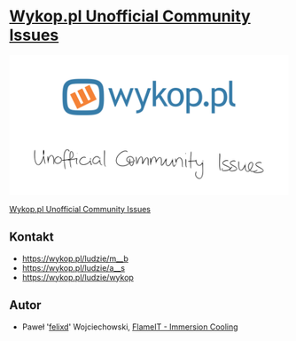 # [Wykop.pl Unofficial Community Issues](https://github.com/Wykop-pl/Issues/issues)

<a href="https://github.com/Wykop-pl/Issues/issues">![Wykop.pl](https://github.com/Wykop-pl/statics/raw/main/wykop-uci-recznie.png)</a>

[Wykop.pl Unofficial Community Issues](https://github.com/Wykop-pl/Issues/issues)

## Kontakt

* https://wykop.pl/ludzie/m__b
* https://wykop.pl/ludzie/a__s
* https://wykop.pl/ludzie/wykop

## Autor

* Paweł '[felixd](https://wykop.pl/ludzie/felixd)' Wojciechowski, [FlameIT - Immersion Cooling](https://flameit.io)

